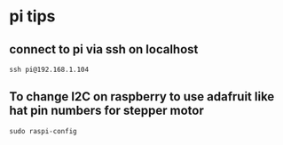 # pi tips

## connect to pi via ssh on localhost
`ssh pi@192.168.1.104`

## To change I2C on raspberry to use adafruit like hat pin numbers for stepper motor
`sudo raspi-config`

